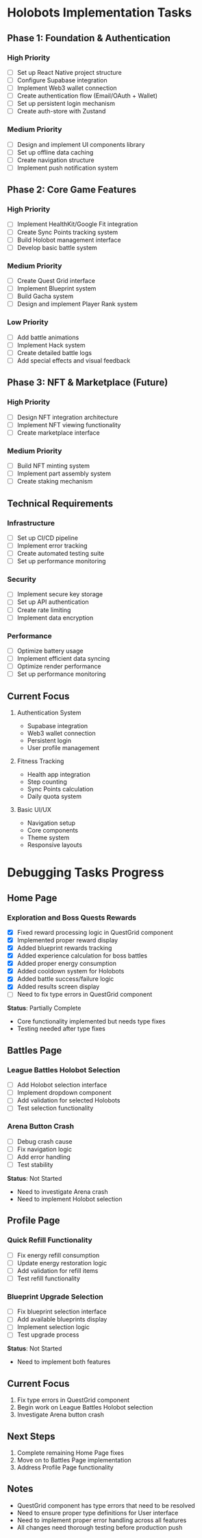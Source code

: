 # Holobots Implementation Tasks

## Phase 1: Foundation & Authentication
### High Priority
- [ ] Set up React Native project structure
- [ ] Configure Supabase integration
- [ ] Implement Web3 wallet connection
- [ ] Create authentication flow (Email/OAuth + Wallet)
- [ ] Set up persistent login mechanism
- [ ] Create auth-store with Zustand

### Medium Priority
- [ ] Design and implement UI components library
- [ ] Set up offline data caching
- [ ] Create navigation structure
- [ ] Implement push notification system

## Phase 2: Core Game Features
### High Priority
- [ ] Implement HealthKit/Google Fit integration
- [ ] Create Sync Points tracking system
- [ ] Build Holobot management interface
- [ ] Develop basic battle system

### Medium Priority
- [ ] Create Quest Grid interface
- [ ] Implement Blueprint system
- [ ] Build Gacha system
- [ ] Design and implement Player Rank system

### Low Priority
- [ ] Add battle animations
- [ ] Implement Hack system
- [ ] Create detailed battle logs
- [ ] Add special effects and visual feedback

## Phase 3: NFT & Marketplace (Future)
### High Priority
- [ ] Design NFT integration architecture
- [ ] Implement NFT viewing functionality
- [ ] Create marketplace interface

### Medium Priority
- [ ] Build NFT minting system
- [ ] Implement part assembly system
- [ ] Create staking mechanism

## Technical Requirements
### Infrastructure
- [ ] Set up CI/CD pipeline
- [ ] Implement error tracking
- [ ] Create automated testing suite
- [ ] Set up performance monitoring

### Security
- [ ] Implement secure key storage
- [ ] Set up API authentication
- [ ] Create rate limiting
- [ ] Implement data encryption

### Performance
- [ ] Optimize battery usage
- [ ] Implement efficient data syncing
- [ ] Optimize render performance
- [ ] Set up performance monitoring

## Current Focus
1. Authentication System
   - Supabase integration
   - Web3 wallet connection
   - Persistent login
   - User profile management

2. Fitness Tracking
   - Health app integration
   - Step counting
   - Sync Points calculation
   - Daily quota system

3. Basic UI/UX
   - Navigation setup
   - Core components
   - Theme system
   - Responsive layouts

# Debugging Tasks Progress

## Home Page
### Exploration and Boss Quests Rewards
- [x] Fixed reward processing logic in QuestGrid component
- [x] Implemented proper reward display
- [x] Added blueprint rewards tracking
- [x] Added experience calculation for boss battles
- [x] Added proper energy consumption
- [x] Added cooldown system for Holobots
- [x] Added battle success/failure logic
- [x] Added results screen display
- [ ] Need to fix type errors in QuestGrid component

**Status**: Partially Complete
- Core functionality implemented but needs type fixes
- Testing needed after type fixes

## Battles Page
### League Battles Holobot Selection
- [ ] Add Holobot selection interface
- [ ] Implement dropdown component
- [ ] Add validation for selected Holobots
- [ ] Test selection functionality

### Arena Button Crash
- [ ] Debug crash cause
- [ ] Fix navigation logic
- [ ] Add error handling
- [ ] Test stability

**Status**: Not Started
- Need to investigate Arena crash
- Need to implement Holobot selection

## Profile Page
### Quick Refill Functionality
- [ ] Fix energy refill consumption
- [ ] Update energy restoration logic
- [ ] Add validation for refill items
- [ ] Test refill functionality

### Blueprint Upgrade Selection
- [ ] Fix blueprint selection interface
- [ ] Add available blueprints display
- [ ] Implement selection logic
- [ ] Test upgrade process

**Status**: Not Started
- Need to implement both features

## Current Focus
1. Fix type errors in QuestGrid component
2. Begin work on League Battles Holobot selection
3. Investigate Arena button crash

## Next Steps
1. Complete remaining Home Page fixes
2. Move on to Battles Page implementation
3. Address Profile Page functionality

## Notes
- QuestGrid component has type errors that need to be resolved
- Need to ensure proper type definitions for User interface
- Need to implement proper error handling across all features
- All changes need thorough testing before production push